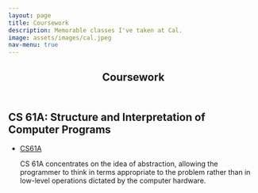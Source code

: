 ```yaml
---
layout: page
title: Coursework
description: Memorable classes I've taken at Cal.
image: assets/images/cal.jpeg
nav-menu: true
---
```


<!-- Main -->
<div id="main" class="alt">

<!-- One -->
<section id="one">
	<div class="inner">
		<header class="major">
			<h1>Coursework</h1>
		</header>

<!-- Content -->
<h2 id="content">CS 61A: Structure and Interpretation of Computer Programs</h2> <ul class="actions"> <li><a href="#" class="button special">CS61A</a></li>
	
	
<p>CS 61A concentrates on the idea of abstraction, allowing the programmer to think in terms appropriate to the problem rather than in low-level operations dictated by the computer hardware.</p>
